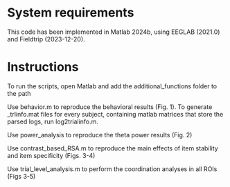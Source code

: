 # System requirements

This code has been implemented in Matlab 2024b, using EEGLAB (2021.0) and Fieldtrip (2023-12-20). 

# Instructions

To run the scripts, open Matlab and add the additional_functions folder to the path 

Use behavior.m to reproduce the behavioral results (Fig. 1). To generate _trlinfo.mat files for every subject, containing matlab matrices that store the parsed logs, run log2trialinfo.m. 

Use power_analysis to reproduce the theta power results (Fig. 2) 

Use contrast_based_RSA.m to reproduce the main effects of item stability and item specificity (Figs. 3-4)

Use trial_level_analysis.m to perform the coordination analyses in all ROIs (Figs 3-5)







